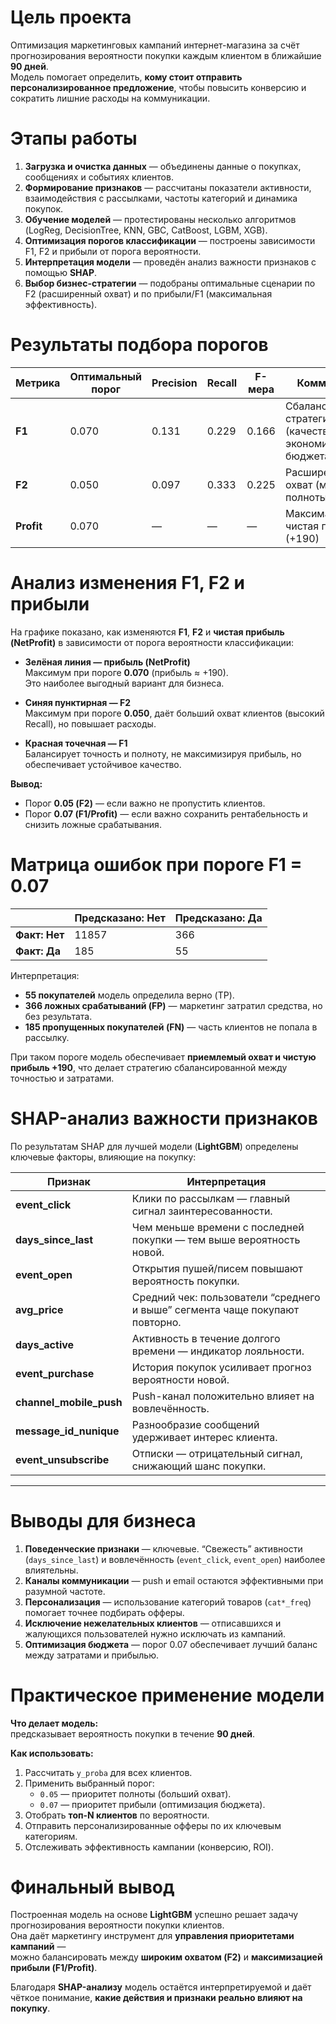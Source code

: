 # Цель проекта

Оптимизация маркетинговых кампаний интернет-магазина за счёт прогнозирования вероятности покупки каждым клиентом в ближайшие **90 дней**.  
Модель помогает определить, **кому стоит отправить персонализированное предложение**, чтобы повысить конверсию и сократить лишние расходы на коммуникации.


#  Этапы работы

1. **Загрузка и очистка данных** — объединены данные о покупках, сообщениях и событиях клиентов.  
2. **Формирование признаков** — рассчитаны показатели активности, взаимодействия с рассылками, частоты категорий и динамика покупок.  
3. **Обучение моделей** — протестированы несколько алгоритмов (LogReg, DecisionTree, KNN, GBC, CatBoost, LGBM, XGB).  
4. **Оптимизация порогов классификации** — построены зависимости F1, F2 и прибыли от порога вероятности.  
5. **Интерпретация модели** — проведён анализ важности признаков с помощью **SHAP**.  
6. **Выбор бизнес-стратегии** — подобраны оптимальные сценарии по F2 (расширенный охват) и по прибыли/F1 (максимальная эффективность).


#  Результаты подбора порогов

| Метрика | Оптимальный порог | Precision | Recall | F-мера | Комментарий |
|----------|-------------------|-----------|---------|---------|--------------|
| **F1** | 0.070 | 0.131 | 0.229 | 0.166 | Сбалансированная стратегия (качество + экономия бюджета) |
| **F2** | 0.050 | 0.097 | 0.333 | 0.225 | Расширенный охват (максимум полноты) |
| **Profit** | 0.070 | — | — | — | Максимальная чистая прибыль (+190) |


#  Анализ изменения F1, F2 и прибыли

На графике показано, как изменяются **F1**, **F2** и **чистая прибыль (NetProfit)** в зависимости от порога вероятности классификации:

-  **Зелёная линия — прибыль (NetProfit)**  
  Максимум при пороге **0.070** (прибыль ≈ +190).  
  Это наиболее выгодный вариант для бизнеса.

-  **Синяя пунктирная — F2**  
  Максимум при пороге **0.050**, даёт больший охват клиентов (высокий Recall), но повышает расходы.

-  **Красная точечная — F1**  
  Балансирует точность и полноту, не максимизируя прибыль, но обеспечивает устойчивое качество.

**Вывод:**
- Порог **0.05 (F2)** — если важно не пропустить клиентов.  
- Порог **0.07 (F1/Profit)** — если важно сохранить рентабельность и снизить ложные срабатывания.


# Матрица ошибок при пороге F1 = 0.07

|                | Предсказано: Нет | Предсказано: Да |
|----------------|------------------|------------------|
| **Факт: Нет**  | 11857 | 366 |
| **Факт: Да**   | 185   | 55  |

Интерпретация:
- **55 покупателей** модель определила верно (TP).  
- **366 ложных срабатываний (FP)** — маркетинг затратил средства, но без результата.  
- **185 пропущенных покупателей (FN)** — часть клиентов не попала в рассылку.  

При таком пороге модель обеспечивает **приемлемый охват и чистую прибыль +190**, что делает стратегию сбалансированной между точностью и затратами.

# SHAP-анализ важности признаков

По результатам SHAP для лучшей модели (**LightGBM**) определены ключевые факторы, влияющие на покупку:

| Признак | Интерпретация |
|----------|----------------|
| **event_click** | Клики по рассылкам — главный сигнал заинтересованности. |
| **days_since_last** | Чем меньше времени с последней покупки — тем выше вероятность новой. |
| **event_open** | Открытия пушей/писем повышают вероятность покупки. |
| **avg_price** | Средний чек: пользователи “среднего и выше” сегмента чаще покупают повторно. |
| **days_active** | Активность в течение долгого времени — индикатор лояльности. |
| **event_purchase** | История покупок усиливает прогноз вероятности новой. |
| **channel_mobile_push** | Push-канал положительно влияет на вовлечённость. |
| **message_id_nunique** | Разнообразие сообщений удерживает интерес клиента. |
| **event_unsubscribe** | Отписки — отрицательный сигнал, снижающий шанс покупки. |

---

#  Выводы для бизнеса

1. **Поведенческие признаки** — ключевые. “Свежесть” активности (`days_since_last`) и вовлечённость (`event_click`, `event_open`) наиболее влиятельны.  
2. **Каналы коммуникации** — push и email остаются эффективными при разумной частоте.  
3. **Персонализация** — использование категорий товаров (`cat*_freq`) помогает точнее подбирать офферы.  
4. **Исключение нежелательных клиентов** — отписавшихся и жалующихся пользователей нужно исключать из кампаний.  
5. **Оптимизация бюджета** — порог 0.07 обеспечивает лучший баланс между затратами и прибылью.


# Практическое применение модели

**Что делает модель:**  
предсказывает вероятность покупки в течение **90 дней**.

**Как использовать:**
1. Рассчитать `y_proba` для всех клиентов.  
2. Применить выбранный порог:
   - `0.05` — приоритет полноты (больший охват).  
   - `0.07` — приоритет прибыли (оптимизация бюджета).  
3. Отобрать **топ-N клиентов** по вероятности.  
4. Отправить персонализированные офферы по их ключевым категориям.  
5. Отслеживать эффективность кампании (конверсию, ROI).


#  Финальный вывод

Построенная модель на основе **LightGBM** успешно решает задачу прогнозирования вероятности покупки клиентов.  
Она даёт маркетингу инструмент для **управления приоритетами кампаний** —  
можно балансировать между **широким охватом (F2)** и **максимизацией прибыли (F1/Profit)**.  

Благодаря **SHAP-анализу** модель остаётся интерпретируемой и даёт чёткое понимание, **какие действия и признаки реально влияют на покупку**.
